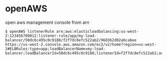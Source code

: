 # openAWS


open aws management console from arn


```console
$ openAWS listenerRule arn:aws:elasticloadbalancing:us-west-2:123456789012:listener-rule/app/my-load-balancer/50dc6c495c0c9188/f2f7dc8efc522ab2/9683b2d02a6cabee
https://us-west-2.console.aws.amazon.com/ec2/v2/home?region=us-west-2#ELBRules:type=app;loadBalancerName=my-load-balancer;loadBalancerId=50dc6c495c0c9188;listenerId=f2f7dc8efc522ab2;accountId=123456789012
```
